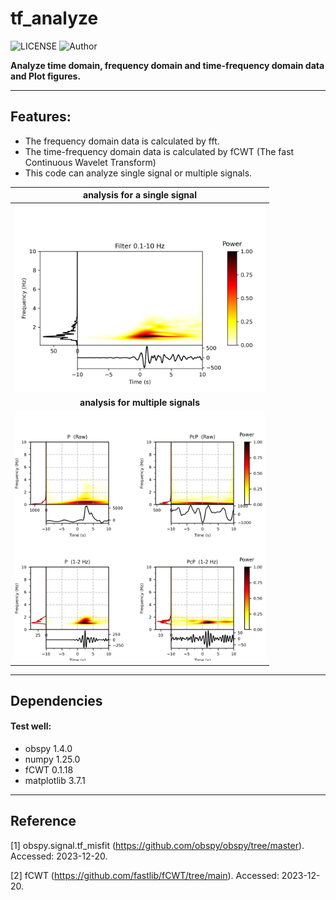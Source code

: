 # tf_analyze

![LICENSE](https://img.shields.io/badge/license-MIT-green)
![Author](https://img.shields.io/badge/Author-TianyuCui-blue.svg)


**Analyze time domain, frequency domain and time-frequency domain data and Plot figures.**

***
## Features:

- The frequency domain data is calculated by fft.
- The time-frequency domain data is calculated by fCWT (The fast Continuous Wavelet Transform)
- This code can analyze single signal or multiple signals.

|**analysis for a single signal**    |
|:--------------------------------------------------------------:|
|<img src="https://github.com/cuitianyu20/tf_analyze/blob/main/img/egg.png" alt="fcwtaudio" width="400"/>|
|**analysis for multiple signals**    |
|<img src="https://github.com/cuitianyu20/tf_analyze/blob/main/img/egg2.png" alt="fcwtaudio" width="400"/>|

***
## Dependencies
#### Test well:
- obspy 1.4.0 
- numpy 1.25.0
- fCWT  0.1.18
- matplotlib 3.7.1
***

## Reference

[1] obspy.signal.tf_misfit (https://github.com/obspy/obspy/tree/master). Accessed: 2023-12-20.

[2] fCWT (https://github.com/fastlib/fCWT/tree/main). Accessed: 2023-12-20.

